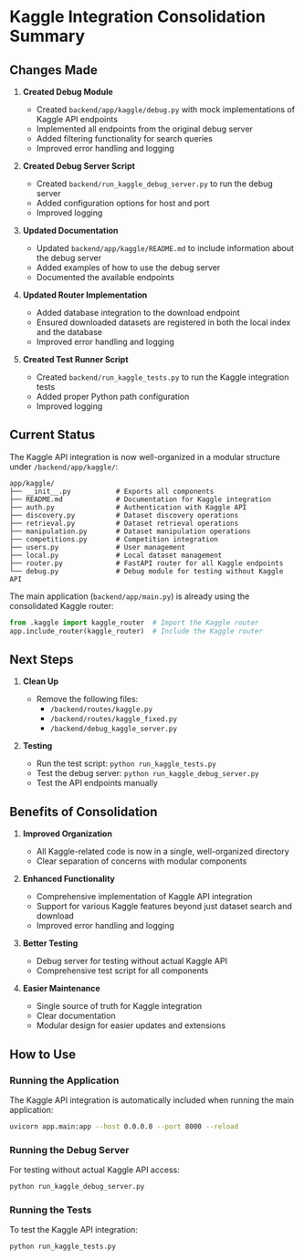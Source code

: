 # Kaggle Integration Consolidation Summary

## Changes Made

1. **Created Debug Module**
   - Created `backend/app/kaggle/debug.py` with mock implementations of Kaggle API endpoints
   - Implemented all endpoints from the original debug server
   - Added filtering functionality for search queries
   - Improved error handling and logging

2. **Created Debug Server Script**
   - Created `backend/run_kaggle_debug_server.py` to run the debug server
   - Added configuration options for host and port
   - Improved logging

3. **Updated Documentation**
   - Updated `backend/app/kaggle/README.md` to include information about the debug server
   - Added examples of how to use the debug server
   - Documented the available endpoints

4. **Updated Router Implementation**
   - Added database integration to the download endpoint
   - Ensured downloaded datasets are registered in both the local index and the database
   - Improved error handling and logging

5. **Created Test Runner Script**
   - Created `backend/run_kaggle_tests.py` to run the Kaggle integration tests
   - Added proper Python path configuration
   - Improved logging

## Current Status

The Kaggle API integration is now well-organized in a modular structure under `/backend/app/kaggle/`:

```
app/kaggle/
├── __init__.py           # Exports all components
├── README.md             # Documentation for Kaggle integration
├── auth.py               # Authentication with Kaggle API
├── discovery.py          # Dataset discovery operations
├── retrieval.py          # Dataset retrieval operations
├── manipulation.py       # Dataset manipulation operations
├── competitions.py       # Competition integration
├── users.py              # User management
├── local.py              # Local dataset management
├── router.py             # FastAPI router for all Kaggle endpoints
└── debug.py              # Debug module for testing without Kaggle API
```

The main application (`backend/app/main.py`) is already using the consolidated Kaggle router:

```python
from .kaggle import kaggle_router  # Import the Kaggle router
app.include_router(kaggle_router)  # Include the Kaggle router
```

## Next Steps

1. **Clean Up**
   - Remove the following files:
     - `/backend/routes/kaggle.py`
     - `/backend/routes/kaggle_fixed.py`
     - `/backend/debug_kaggle_server.py`

2. **Testing**
   - Run the test script: `python run_kaggle_tests.py`
   - Test the debug server: `python run_kaggle_debug_server.py`
   - Test the API endpoints manually

## Benefits of Consolidation

1. **Improved Organization**
   - All Kaggle-related code is now in a single, well-organized directory
   - Clear separation of concerns with modular components

2. **Enhanced Functionality**
   - Comprehensive implementation of Kaggle API integration
   - Support for various Kaggle features beyond just dataset search and download
   - Improved error handling and logging

3. **Better Testing**
   - Debug server for testing without actual Kaggle API
   - Comprehensive test script for all components

4. **Easier Maintenance**
   - Single source of truth for Kaggle integration
   - Clear documentation
   - Modular design for easier updates and extensions

## How to Use

### Running the Application

The Kaggle API integration is automatically included when running the main application:

```bash
uvicorn app.main:app --host 0.0.0.0 --port 8000 --reload
```

### Running the Debug Server

For testing without actual Kaggle API access:

```bash
python run_kaggle_debug_server.py
```

### Running the Tests

To test the Kaggle API integration:

```bash
python run_kaggle_tests.py
``` 